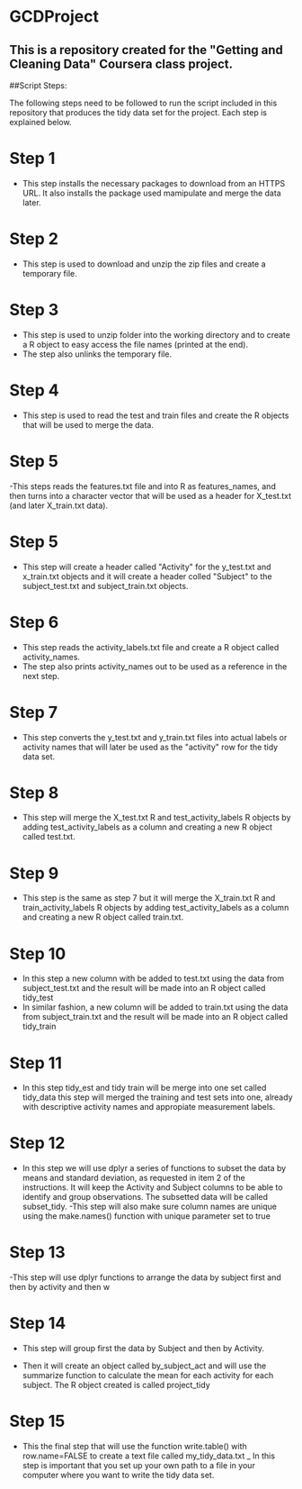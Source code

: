 # GCDProject
## This is a repository created for the "Getting and Cleaning Data" Coursera class project.
 
 
##Script Steps:

The following steps need to be followed to run the script included in this repository
that produces the tidy data set for the project. Each step is explained below. 


# Step 1

- This step installs the necessary packages to download from an HTTPS URL. It also 
installs the package used mamipulate and merge the data later.

# Step 2

- This step is used to download and unzip the zip files and create a temporary file.

# Step 3

- This step is used to unzip folder into the working directory and to create a R object 
to easy access the file names (printed at the end). 
- The step also unlinks the temporary file.

# Step 4

- This step is used to read the test and train files and create the R objects that will 
be used to merge the data.

# Step 5
-This steps reads the features.txt file and into R as features_names, and then turns 
into a character vector that will be used as a header for X_test.txt (and later 
X_train.txt data).

# Step 5
- This step will create a header called "Activity" for the y_test.txt and x_train.txt 
objects and it will create a header colled "Subject" to the subject_test.txt and 
subject_train.txt objects.

# Step 6

- This step reads the activity_labels.txt file and create a R object called activity_names.
- The step also prints activity_names out to be used as a reference in the next step. 

# Step 7

- This step converts the y_test.txt and y_train.txt files into actual labels or activity 
names that will later be used as the "activity" row for the tidy data set.

# Step 8

- This step will merge the X_test.txt R and test_activity_labels R objects by adding 
test_activity_labels as a column and creating a new R object called test.txt.

# Step 9 

- This step is the same as step 7 but it will merge the X_train.txt R and 
train_activity_labels R objects by adding test_activity_labels as a column and creating a 
new R object called train.txt.

# Step 10

- In this step a new column with be added to test.txt using the data from subject_test.txt 
and the result will be made into an R object called tidy_test
- In similar fashion, a new column will be added to train.txt using the data from 
subject_train.txt and the result will be made into an R object called tidy_train

# Step 11

- In this step tidy_est and tidy train will be merge into one set called tidy_data this 
step will merged the training and test sets into one, already with descriptive activity 
names and appropiate measurement labels.

# Step 12

- In this step we will use dplyr a series of functions to subset the data by means and 
standard deviation, as requested in item 2 of the instructions. It will keep the Activity and 
Subject columns to be able to identify and group observations. The subsetted data will be 
called subset_tidy.
-This step will also make sure column names are unique using the make.names() function 
with unique parameter set to true

# Step 13

-This step will use dplyr functions to arrange the data by subject first and then by 
activity and then w

# Step 14

- This step will group first the data by Subject and then by Activity. 

- Then it will create an object called by_subject_act and will use the summarize function
to calculate the mean for each activity for each subject. The R object created is called 
project_tidy

# Step 15 

- This the final step that will use the function write.table() with row.name=FALSE to 
create a text file called my_tidy_data.txt 
_ In this step is important that you set up your own path to a file in your computer 
where you want to write the tidy data set. 
